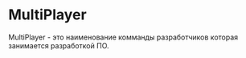 # MultiPlayer
MultiPlayer - это наименование комманды разработчиков которая занимается разработкой ПО.
